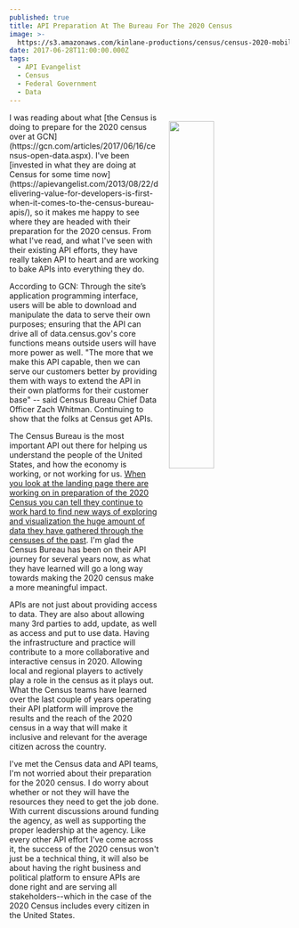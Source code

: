 ```yaml
---
published: true
title: API Preparation At The Bureau For The 2020 Census
image: >-
  https://s3.amazonaws.com/kinlane-productions/census/census-2020-mobile-preparation.png
date: 2017-06-28T11:00:00.000Z
tags:
  - API Evangelist
  - Census
  - Federal Government
  - Data
---
```

<p><a href="https://data.census.gov/cedsci/landing"><img src="https://s3.amazonaws.com/kinlane-productions/census/census-2020-mobile-preparation.png" align="right" width="40%" style="padding: 15px;" /></a></p>I was reading about what [the Census is doing to prepare for the 2020 census over at GCN](https://gcn.com/articles/2017/06/16/census-open-data.aspx). I've been [invested in what they are doing at Census for some time now](https://apievangelist.com/2013/08/22/delivering-value-for-developers-is-first-when-it-comes-to-the-census-bureau-apis/), so it makes me happy to see where they are headed with their preparation for the 2020 census. From what I've read, and what I've seen with their existing API efforts, they have really taken API to heart and are working to bake APIs into everything they do.

According to GCN: Through the site’s application programming interface, users will be able to download and manipulate the data to serve their own purposes; ensuring that the API can drive all of data.census.gov's core functions means outside users will have more power as well. "The more that we make this API capable, then we can serve our customers better by providing them with ways to extend the API in their own platforms for their customer base" -- said Census Bureau Chief Data Officer Zach Whitman. Continuing to show that the folks at Census get APIs.

The Census Bureau is the most important API out there for helping us understand the people of the United States, and how the economy is working, or not working for us. [When you look at the landing page there are working on in preparation of the 2020 Census you can tell they continue to work hard to find new ways of exploring and visualization the huge amount of data they have gathered through the censuses of the past](https://data.census.gov/cedsci/landing). I'm glad the Census Bureau has been on their API journey for several years now, as what they have learned will go a long way towards making the 2020 census make a more meaningful impact. 

APIs are not just about providing access to data. They are also about allowing many 3rd parties to add, update, as well as access and put to use data. Having the infrastructure and practice will contribute to a more collaborative and interactive census in 2020. Allowing local and regional players to actively play a role in the census as it plays out. What the Census teams have learned over the last couple of years operating their API platform will improve the results and the reach of the 2020 census in a way that will make it inclusive and relevant for the average citizen across the country.

I've met the Census data and API teams, I'm not worried about their preparation for the 2020 census. I do worry about whether or not they will have the resources they need to get the job done. With current discussions around funding the agency, as well as supporting the proper leadership at the agency. Like every other API effort I've come across it, the success of the 2020 census won't just be a technical thing, it will also be about having the right business and political platform to ensure APIs are done right and are serving all stakeholders--which in the case of the 2020 Census includes every citizen in the United States.
